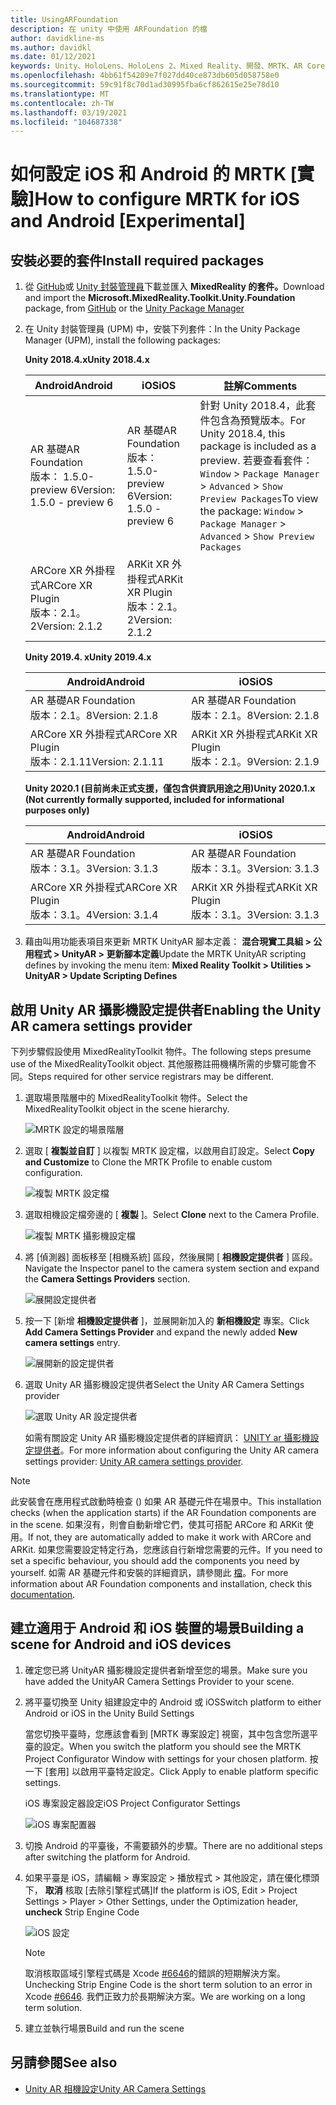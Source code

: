 ```yaml
---
title: UsingARFoundation
description: 在 unity 中使用 ARFoundation 的檔
author: davidkline-ms
ms.author: davidkl
ms.date: 01/12/2021
keywords: Unity、HoloLens、HoloLens 2、Mixed Reality、開發、MRTK、AR Core、AR 套件
ms.openlocfilehash: 4bb61f54209e7f027dd40ce873db605d058758e0
ms.sourcegitcommit: 59c91f8c70d1ad30995fba6cf862615e25e78d10
ms.translationtype: MT
ms.contentlocale: zh-TW
ms.lasthandoff: 03/19/2021
ms.locfileid: "104687338"
---
```

# <a name="how-to-configure-mrtk-for-ios-and-android-experimental"></a><span data-ttu-id="77e56-104">如何設定 iOS 和 Android 的 MRTK [實驗]</span><span class="sxs-lookup"><span data-stu-id="77e56-104">How to configure MRTK for iOS and Android [Experimental]</span></span>

## <a name="install-required-packages"></a><span data-ttu-id="77e56-105">安裝必要的套件</span><span class="sxs-lookup"><span data-stu-id="77e56-105">Install required packages</span></span>

1. <span data-ttu-id="77e56-106">從 [GitHub](https://github.com/microsoft/MixedRealityToolkit-Unity/releases/tag/v2.3.0)或 [Unity 封裝管理員](../../configuration/usingupm.md)下載並匯入 **MixedReality 的套件。**</span><span class="sxs-lookup"><span data-stu-id="77e56-106">Download and import the **Microsoft.MixedReality.Toolkit.Unity.Foundation** package, from [GitHub](https://github.com/microsoft/MixedRealityToolkit-Unity/releases/tag/v2.3.0) or the [Unity Package Manager](../../configuration/usingupm.md)</span></span>

1. <span data-ttu-id="77e56-107">在 Unity 封裝管理員 (UPM) 中，安裝下列套件：</span><span class="sxs-lookup"><span data-stu-id="77e56-107">In the Unity Package Manager (UPM), install the following packages:</span></span>

    <span data-ttu-id="77e56-108">**Unity 2018.4.x**</span><span class="sxs-lookup"><span data-stu-id="77e56-108">**Unity 2018.4.x**</span></span>

    | <span data-ttu-id="77e56-109">**Android**</span><span class="sxs-lookup"><span data-stu-id="77e56-109">**Android**</span></span> | <span data-ttu-id="77e56-110">**iOS**</span><span class="sxs-lookup"><span data-stu-id="77e56-110">**iOS**</span></span> | <span data-ttu-id="77e56-111">註解</span><span class="sxs-lookup"><span data-stu-id="77e56-111">Comments</span></span> |
    | --- | --- | --- |
    | <span data-ttu-id="77e56-112">AR 基礎</span><span class="sxs-lookup"><span data-stu-id="77e56-112">AR Foundation</span></span>  <br/> <span data-ttu-id="77e56-113">版本： 1.5.0-preview 6</span><span class="sxs-lookup"><span data-stu-id="77e56-113">Version: 1.5.0 - preview 6</span></span> | <span data-ttu-id="77e56-114">AR 基礎</span><span class="sxs-lookup"><span data-stu-id="77e56-114">AR Foundation</span></span>  <br/> <span data-ttu-id="77e56-115">版本： 1.5.0-preview 6</span><span class="sxs-lookup"><span data-stu-id="77e56-115">Version: 1.5.0 - preview 6</span></span> | <span data-ttu-id="77e56-116">針對 Unity 2018.4，此套件包含為預覽版本。</span><span class="sxs-lookup"><span data-stu-id="77e56-116">For Unity 2018.4, this package is included as a preview.</span></span> <span data-ttu-id="77e56-117">若要查看套件： `Window` > `Package Manager` > `Advanced` > `Show Preview Packages`</span><span class="sxs-lookup"><span data-stu-id="77e56-117">To view the package: `Window` > `Package Manager` > `Advanced` > `Show Preview Packages`</span></span> |
    | <span data-ttu-id="77e56-118">ARCore XR 外掛程式</span><span class="sxs-lookup"><span data-stu-id="77e56-118">ARCore XR Plugin</span></span> <br/> <span data-ttu-id="77e56-119">版本：2.1。2</span><span class="sxs-lookup"><span data-stu-id="77e56-119">Version: 2.1.2</span></span> | <span data-ttu-id="77e56-120">ARKit XR 外掛程式</span><span class="sxs-lookup"><span data-stu-id="77e56-120">ARKit XR Plugin</span></span> <br/> <span data-ttu-id="77e56-121">版本：2.1。2</span><span class="sxs-lookup"><span data-stu-id="77e56-121">Version: 2.1.2</span></span> | |

    <span data-ttu-id="77e56-122">**Unity 2019.4. x**</span><span class="sxs-lookup"><span data-stu-id="77e56-122">**Unity 2019.4.x**</span></span>

    | <span data-ttu-id="77e56-123">**Android**</span><span class="sxs-lookup"><span data-stu-id="77e56-123">**Android**</span></span> | <span data-ttu-id="77e56-124">**iOS**</span><span class="sxs-lookup"><span data-stu-id="77e56-124">**iOS**</span></span> |
    | --- | --- |
    | <span data-ttu-id="77e56-125">AR 基礎</span><span class="sxs-lookup"><span data-stu-id="77e56-125">AR Foundation</span></span>  <br/> <span data-ttu-id="77e56-126">版本：2.1。8</span><span class="sxs-lookup"><span data-stu-id="77e56-126">Version: 2.1.8</span></span> |  <span data-ttu-id="77e56-127">AR 基礎</span><span class="sxs-lookup"><span data-stu-id="77e56-127">AR Foundation</span></span>  <br/> <span data-ttu-id="77e56-128">版本：2.1。8</span><span class="sxs-lookup"><span data-stu-id="77e56-128">Version: 2.1.8</span></span> |
    | <span data-ttu-id="77e56-129">ARCore XR 外掛程式</span><span class="sxs-lookup"><span data-stu-id="77e56-129">ARCore XR Plugin</span></span> <br/> <span data-ttu-id="77e56-130">版本：2.1.11</span><span class="sxs-lookup"><span data-stu-id="77e56-130">Version: 2.1.11</span></span> | <span data-ttu-id="77e56-131">ARKit XR 外掛程式</span><span class="sxs-lookup"><span data-stu-id="77e56-131">ARKit XR Plugin</span></span> <br/> <span data-ttu-id="77e56-132">版本：2.1。9</span><span class="sxs-lookup"><span data-stu-id="77e56-132">Version: 2.1.9</span></span> |

    <span data-ttu-id="77e56-133">**Unity 2020.1 (目前尚未正式支援，僅包含供資訊用途之用)**</span><span class="sxs-lookup"><span data-stu-id="77e56-133">**Unity 2020.1.x (Not currently formally supported, included for informational purposes only)**</span></span>

    | <span data-ttu-id="77e56-134">**Android**</span><span class="sxs-lookup"><span data-stu-id="77e56-134">**Android**</span></span> | <span data-ttu-id="77e56-135">**iOS**</span><span class="sxs-lookup"><span data-stu-id="77e56-135">**iOS**</span></span> |
    | --- | --- |
    | <span data-ttu-id="77e56-136">AR 基礎</span><span class="sxs-lookup"><span data-stu-id="77e56-136">AR Foundation</span></span>  <br/> <span data-ttu-id="77e56-137">版本：3.1。3</span><span class="sxs-lookup"><span data-stu-id="77e56-137">Version: 3.1.3</span></span> |  <span data-ttu-id="77e56-138">AR 基礎</span><span class="sxs-lookup"><span data-stu-id="77e56-138">AR Foundation</span></span>  <br/> <span data-ttu-id="77e56-139">版本：3.1。3</span><span class="sxs-lookup"><span data-stu-id="77e56-139">Version: 3.1.3</span></span> |
    | <span data-ttu-id="77e56-140">ARCore XR 外掛程式</span><span class="sxs-lookup"><span data-stu-id="77e56-140">ARCore XR Plugin</span></span> <br/> <span data-ttu-id="77e56-141">版本：3.1。4</span><span class="sxs-lookup"><span data-stu-id="77e56-141">Version: 3.1.4</span></span> | <span data-ttu-id="77e56-142">ARKit XR 外掛程式</span><span class="sxs-lookup"><span data-stu-id="77e56-142">ARKit XR Plugin</span></span> <br/> <span data-ttu-id="77e56-143">版本：3.1。3</span><span class="sxs-lookup"><span data-stu-id="77e56-143">Version: 3.1.3</span></span> |

1. <span data-ttu-id="77e56-144">藉由叫用功能表項目來更新 MRTK UnityAR 腳本定義： **混合現實工具組 > 公用程式 > UnityAR > 更新腳本定義**</span><span class="sxs-lookup"><span data-stu-id="77e56-144">Update the MRTK UnityAR scripting defines by invoking the menu item: **Mixed Reality Toolkit > Utilities > UnityAR > Update Scripting Defines**</span></span>

## <a name="enabling-the-unity-ar-camera-settings-provider"></a><span data-ttu-id="77e56-145">啟用 Unity AR 攝影機設定提供者</span><span class="sxs-lookup"><span data-stu-id="77e56-145">Enabling the Unity AR camera settings provider</span></span>

<span data-ttu-id="77e56-146">下列步驟假設使用 MixedRealityToolkit 物件。</span><span class="sxs-lookup"><span data-stu-id="77e56-146">The following steps presume use of the MixedRealityToolkit object.</span></span> <span data-ttu-id="77e56-147">其他服務註冊機構所需的步驟可能會不同。</span><span class="sxs-lookup"><span data-stu-id="77e56-147">Steps required for other service registrars may be different.</span></span>

1. <span data-ttu-id="77e56-148">選取場景階層中的 MixedRealityToolkit 物件。</span><span class="sxs-lookup"><span data-stu-id="77e56-148">Select the MixedRealityToolkit object in the scene hierarchy.</span></span>

    ![MRTK 設定的場景階層](../images/MRTK_ConfiguredHierarchy.png)

1. <span data-ttu-id="77e56-150">選取 [ **複製並自訂** ] 以複製 MRTK 設定檔，以啟用自訂設定。</span><span class="sxs-lookup"><span data-stu-id="77e56-150">Select **Copy and Customize** to Clone the MRTK Profile to enable custom configuration.</span></span>

    ![複製 MRTK 設定檔](../images/camera-system/CloneProfileARFoundation.png)

1. <span data-ttu-id="77e56-152">選取相機設定檔旁邊的 [ **複製** ]。</span><span class="sxs-lookup"><span data-stu-id="77e56-152">Select **Clone** next to the Camera Profile.</span></span>

    ![複製 MRTK 攝影機設定檔](../images/camera-system/CloneCameraProfileARFoundation.png)

1. <span data-ttu-id="77e56-154">將 [偵測器] 面板移至 [相機系統] 區段，然後展開 [ **相機設定提供者** ] 區段。</span><span class="sxs-lookup"><span data-stu-id="77e56-154">Navigate the Inspector panel to the camera system section and expand the **Camera Settings Providers** section.</span></span>

    ![展開設定提供者](../images/camera-system/ExpandProviders.png)

1. <span data-ttu-id="77e56-156">按一下 [新增 **相機設定提供者** ]，並展開新加入的 **新相機設定** 專案。</span><span class="sxs-lookup"><span data-stu-id="77e56-156">Click **Add Camera Settings Provider** and expand the newly added **New camera settings** entry.</span></span>

    ![展開新的設定提供者](../images/camera-system/ExpandNewProvider.png)

1. <span data-ttu-id="77e56-158">選取 Unity AR 攝影機設定提供者</span><span class="sxs-lookup"><span data-stu-id="77e56-158">Select the Unity AR Camera Settings provider</span></span>

    ![選取 Unity AR 設定提供者](../images/camera-system/SelectUnityArSettings.png)

    <span data-ttu-id="77e56-160">如需有關設定 Unity AR 攝影機設定提供者的詳細資訊： [UNITY ar 攝影機設定提供者](../camera-system/UnityArCameraSettings.md)。</span><span class="sxs-lookup"><span data-stu-id="77e56-160">For more information about configuring the Unity AR camera settings provider: [Unity AR camera settings provider](../camera-system/UnityArCameraSettings.md).</span></span>

> [!NOTE]
> <span data-ttu-id="77e56-161">此安裝會在應用程式啟動時檢查 () 如果 AR 基礎元件在場景中。</span><span class="sxs-lookup"><span data-stu-id="77e56-161">This installation checks (when the application starts) if the AR Foundation components are in the scene.</span></span> <span data-ttu-id="77e56-162">如果沒有，則會自動新增它們，使其可搭配 ARCore 和 ARKit 使用。</span><span class="sxs-lookup"><span data-stu-id="77e56-162">If not, they are automatically added to make it work with ARCore and ARKit.</span></span>
> <span data-ttu-id="77e56-163">如果您需要設定特定行為，您應該自行新增您需要的元件。</span><span class="sxs-lookup"><span data-stu-id="77e56-163">If you need to set a specific behaviour, you should add the components you need by yourself.</span></span>
> <span data-ttu-id="77e56-164">如需 AR 基礎元件和安裝的詳細資訊，請參閱此 [檔](https://docs.unity3d.com/Packages/com.unity.xr.arfoundation@2.2/manual/index.html#samples)。</span><span class="sxs-lookup"><span data-stu-id="77e56-164">For more information about AR Foundation components and installation, check this [documentation](https://docs.unity3d.com/Packages/com.unity.xr.arfoundation@2.2/manual/index.html#samples).</span></span>

## <a name="building-a-scene-for-android-and-ios-devices"></a><span data-ttu-id="77e56-165">建立適用于 Android 和 iOS 裝置的場景</span><span class="sxs-lookup"><span data-stu-id="77e56-165">Building a scene for Android and iOS devices</span></span>

1. <span data-ttu-id="77e56-166">確定您已將 UnityAR 攝影機設定提供者新增至您的場景。</span><span class="sxs-lookup"><span data-stu-id="77e56-166">Make sure you have added the UnityAR Camera Settings Provider to your scene.</span></span>

1. <span data-ttu-id="77e56-167">將平臺切換至 Unity 組建設定中的 Android 或 iOS</span><span class="sxs-lookup"><span data-stu-id="77e56-167">Switch platform to either Android or iOS in the Unity Build Settings</span></span>

    <span data-ttu-id="77e56-168">當您切換平臺時，您應該會看到 [MRTK 專案設定] 視窗，其中包含您所選平臺的設定。</span><span class="sxs-lookup"><span data-stu-id="77e56-168">When you switch the platform you should see the MRTK Project Configurator Window with settings for your chosen platform.</span></span>  <span data-ttu-id="77e56-169">按一下 [套用] 以啟用平臺特定設定。</span><span class="sxs-lookup"><span data-stu-id="77e56-169">Click Apply to enable platform specific settings.</span></span>

    <span data-ttu-id="77e56-170">iOS 專案設定器設定</span><span class="sxs-lookup"><span data-stu-id="77e56-170">iOS Project Configurator Settings</span></span>

    ![iOS 專案配置器](../images/camera-system/MRTKProjectConfigurator.png)

1. <span data-ttu-id="77e56-172">切換 Android 的平臺後，不需要額外的步驟。</span><span class="sxs-lookup"><span data-stu-id="77e56-172">There are no additional steps after switching the platform for Android.</span></span>

1. <span data-ttu-id="77e56-173">如果平臺是 iOS，請編輯 > 專案設定 > 播放程式 > 其他設定，請在優化標頭下， **取消** 核取 [去除引擎程式碼]</span><span class="sxs-lookup"><span data-stu-id="77e56-173">If the platform is iOS, Edit > Project Settings > Player > Other Settings, under the Optimization header, **uncheck** Strip Engine Code</span></span>

    ![iOS 設定](../images/camera-system/UncheckStripEngineCodeiOS.png)

    > [!NOTE]
    > <span data-ttu-id="77e56-175">取消核取區域引擎程式碼是 Xcode [#6646](https://github.com/microsoft/MixedRealityToolkit-Unity/issues/6646)的錯誤的短期解決方案。</span><span class="sxs-lookup"><span data-stu-id="77e56-175">Unchecking Strip Engine Code is the short term solution to an error in Xcode [#6646](https://github.com/microsoft/MixedRealityToolkit-Unity/issues/6646).</span></span>  <span data-ttu-id="77e56-176">我們正致力於長期解決方案。</span><span class="sxs-lookup"><span data-stu-id="77e56-176">We are working on a long term solution.</span></span>

1. <span data-ttu-id="77e56-177">建立並執行場景</span><span class="sxs-lookup"><span data-stu-id="77e56-177">Build and run the scene</span></span>

## <a name="see-also"></a><span data-ttu-id="77e56-178">另請參閱</span><span class="sxs-lookup"><span data-stu-id="77e56-178">See also</span></span>

- [<span data-ttu-id="77e56-179">Unity AR 相機設定</span><span class="sxs-lookup"><span data-stu-id="77e56-179">Unity AR Camera Settings</span></span>](../camera-system/UnityArCameraSettings.md)
